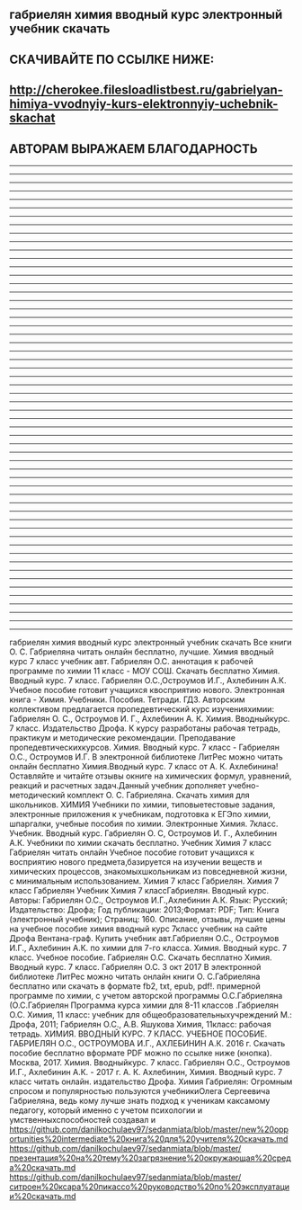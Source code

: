 габриелян химия вводный курс электронный учебник скачать
--------------------------------------------------
СКАЧИВАЙТЕ ПО ССЫЛКЕ НИЖЕ:
--------------------------------------------------
http://cherokee.filesloadlistbest.ru/gabrielyan-himiya-vvodnyiy-kurs-elektronnyiy-uchebnik-skachat
--------------------------------------------------
АВТОРАМ ВЫРАЖАЕМ БЛАГОДАРНОСТЬ
--------------------------------------------------
--------------------------------------------------
--------------------------------------------------
--------------------------------------------------
--------------------------------------------------
--------------------------------------------------
--------------------------------------------------
--------------------------------------------------
--------------------------------------------------
--------------------------------------------------
--------------------------------------------------
--------------------------------------------------
--------------------------------------------------
--------------------------------------------------
--------------------------------------------------
--------------------------------------------------
--------------------------------------------------
--------------------------------------------------
--------------------------------------------------
--------------------------------------------------
--------------------------------------------------
--------------------------------------------------
--------------------------------------------------
--------------------------------------------------
--------------------------------------------------
--------------------------------------------------
--------------------------------------------------
--------------------------------------------------
--------------------------------------------------
--------------------------------------------------
--------------------------------------------------
--------------------------------------------------
--------------------------------------------------
--------------------------------------------------
--------------------------------------------------
--------------------------------------------------
--------------------------------------------------
--------------------------------------------------
--------------------------------------------------
--------------------------------------------------
--------------------------------------------------
--------------------------------------------------
--------------------------------------------------
--------------------------------------------------
--------------------------------------------------
--------------------------------------------------
--------------------------------------------------
--------------------------------------------------
--------------------------------------------------
--------------------------------------------------
--------------------------------------------------
--------------------------------------------------
--------------------------------------------------
--------------------------------------------------
--------------------------------------------------
--------------------------------------------------
--------------------------------------------------
габриелян химия вводный курс электронный учебник скачать Все книги О. С. Габриеляна читать онлайн бесплатно, лучшие. Химия вводный курс 7 класс учебник авт. Габриелян О.С. аннотация к рабочей программе по химии 11 класс - МОУ СОШ. Скачать бесплатно Химия. Вводный курс. 7 класс. Габриелян О.С.,Остроумов И.Г., Ахлебинин А.К. Учебное пособие готовит учащихся квосприятию нового. Электронная книга - Химия. Учебники. Пособия. Тетради. ГДЗ. Авторским коллективом предлагается пропедевтический курс изученияхимии: Габриелян О. С., Остроумов И. Г., Ахлебинин А. К. Химия. Вводныйкурс. 7 класс. Издательство Дрофа. К курсу разработаны рабочая тетрадь, практикум и методические рекомендации. Преподавание пропедевтическихкурсов. Химия. Вводный курс. 7 класс - Габриелян О.С., Остроумов И.Г. В электронной библиотеке ЛитРес можно читать онлайн бесплатно Химия.Вводный курс. 7 класс от А. К. Ахлебинина! Оставляйте и читайте отзывы окниге на  химических формул, уравнений, реакций и расчетных задач.Данный учебник дополняет учебно-методический комплект О. С. Габриеляна. Скачать химия для школьников.  ХИМИЯ Учебники по химии, типовыетестовые задания, электронные приложения к учебникам, подготовка к ЕГЭпо химии, шпаргалки, учебные пособия по химии. Электронные  Химия. 7класс. Учебник. Вводный курс. Габриелян О. С, Остроумов И. Г., Ахлебинин А.К. Учебники по химии скачать бесплатно. Учебник Химия 7 класс Габриелян читать онлайн
Учебное пособие готовит учащихся к восприятию нового предмета,базируется на изучении веществ и химических процессов, знакомыхшкольникам из повседневной жизни, с минимальным использованием. Химия 7 класс Габриелян. Химия 7 класс Габриелян Учебник Химия 7 классГабриелян. Вводный курс. Авторы: Габриелян О.С., Остроумов И.Г.,Ахлебинин А.К. Язык: Русский; Издательство: Дрофа; Год публикации: 2013;Формат: PDF; Тип: Книга (электронный учебник); Страниц: 160. Описание, отзывы, лучшие цены на учебное пособие химия вводный курс 7класс учебник на сайте Дрофа  Вентана-граф. Купить учебник авт.Габриелян О.С., Остроумов И.Г., Ахлебинин А.К. по химии для 7-го класса. Химия. Вводный курс. 7 класс. Учебное пособие. Габриелян О.С. Скачать бесплатно Химия. Вводный курс. 7 класс. Габриелян О.С. 3 окт 2017  В электронной библиотеке ЛитРес можно читать онлайн книги О. С.Габриеляна бесплатно или скачать в формате fb2, txt, epub, pdf!. примерной программе по химии, с учетом авторской программы О.С.Габриеляна (О.С.Габриелян Программа курса химии для 8-11 классов .Габриелян О.С. Химия, 11 класс: учебник для общеобразовательныхучреждений  М.: Дрофа, 2011; Габриелян О.С., А.В. Яшукова Химия, 11класс: рабочая тетрадь. ХИМИЯ. ВВОДНЫЙ КУРС. 7 КЛАСС. УЧЕБНОЕ ПОСОБИЕ. ГАБРИЕЛЯН О.С., ОСТРОУМОВА И.Г., АХЛЕБИНИН А.К. 2016 г. Скачать пособие бесплатно вформате PDF можно по ссылке ниже (кнопка). Москва, 2017. Химия. Вводныйкурс. 7 класс. Габриелян О.С., Остроумов И.Г., Ахлебинин А.К. - 2017 г. А. К. Ахлебинин, Химия. Вводный курс. 7 класс  читать онлайн. издательство Дрофа. Химия Габриелян: Огромным спросом и популярностью пользуются учебникиОлега Сергеевича Габриеляна, ведь кому лучше знать подход к ученикам каксамому педагогу, который именно с учетом психологии и умственныхспособностей создавал и
https://github.com/danilkochulaev97/sedanmiata/blob/master/new%20opportunities%20intermediate%20книга%20для%20учителя%20скачать.md
https://github.com/danilkochulaev97/sedanmiata/blob/master/презентация%20на%20тему%20загрязнение%20окружающая%20среда%20скачать.md
https://github.com/danilkochulaev97/sedanmiata/blob/master/ситроен%20ксара%20пикассо%20руководство%20по%20эксплуатации%20скачать.md